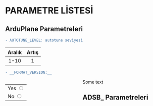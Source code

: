 # PARAMETRE LİSTESİ

## ArduPlane Parametreleri

```diff
- AUTOTUNE_LEVEL: autotune seviyesi
```
| Aralık | Artış |
|:------:|:-----:|
|  1-10  |   1   | asdasdasd


```diff
- __FORMAT_VERSION:__


```

<table style="width: 250px;float: left;">
    <tr>
        <td>Yes <input type="radio" value="yes" /></td>
    </tr>
    <tr>
        <td>No <input type="radio" value="no" /></td>
    </tr>
</table>

Some text

## ADSB_ Parametreleri
